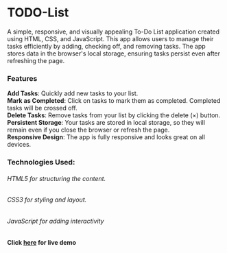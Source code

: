 <h1>TODO-List</h1>
<p>A simple, responsive, and visually appealing To-Do List application created using HTML, CSS, and JavaScript. This app allows users to manage their tasks efficiently by adding, checking off, and removing tasks. The app stores data in the browser's local storage, ensuring tasks persist even after refreshing the page.</p>
<h3>Features</h3>
<b>Add Tasks</b>: Quickly add new tasks to your list.<br>
<b>Mark as Completed</b>: Click on tasks to mark them as completed. Completed tasks will be crossed off.<br>
<B>Delete Tasks</B>: Remove tasks from your list by clicking the delete (×) button.<br>
<b>Persistent Storage</b>: Your tasks are stored in local storage, so they will remain even if you close the browser or refresh the page.<br>
<B>Responsive Design</B>: The app is fully responsive and looks great on all devices.<br>
<h3>Technologies Used:</h3>
<h6>HTML5 for structuring the content.</h6>
<h6>CSS3 for styling and layout.</h6>
<h6>JavaScript for adding interactivity</h6>
<h4>Click <a href="https://tinkupathak.github.io/todo-list/">here</a> for live demo</h4>
